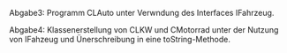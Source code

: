 Abgabe3: Programm CLAuto unter Verwndung des Interfaces IFahrzeug.

Abgabe4: Klassenerstellung von CLKW und CMotorrad unter der Nutzung von IFahzeug und Ünerschreibung in eine toString-Methode.
